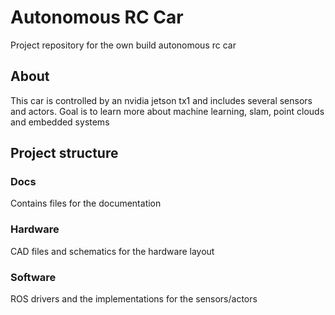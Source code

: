 # Autonomous RC Car

Project repository for the own build autonomous rc car

## About

This car is controlled by an nvidia jetson tx1 and includes several sensors and actors.
Goal is to learn more about machine learning, slam, point clouds and embedded systems

## Project structure

### Docs

Contains files for the documentation

### Hardware

CAD files and schematics for the hardware layout

### Software

ROS drivers and the implementations for the sensors/actors